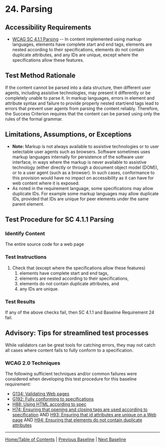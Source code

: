 # 24. Parsing

Accessibility Requirements
--------------------------
-   [WCAG SC 4.1.1 Parsing](http://www.w3.org/TR/UNDERSTANDING-WCAG20/ensure-compat-parses.html) -- In content implemented using markup languages, elements have complete start and end tags, elements are nested according to their specifications, elements do not contain duplicate attributes, and any IDs are unique, except where the specifications allow these features.

Test Method Rationale
---------------------
If the content cannot be parsed into a data structure, then different user agents, including assistive technologies, may present it differently or be completely unable to parse it. In markup languages, errors in element and attribute syntax and failure to provide properly nested start/end tags lead to errors that prevent user agents from parsing the content reliably. Therefore, the Success Criterion requires that the content can be parsed using only the rules of the formal grammar.

Limitations, Assumptions, or Exceptions
---------------------------------------
-   **Note:** Markup is not always available to assistive technologies or to user selectable user agents such as browsers. Software sometimes uses markup languages internally for persistence of the software user interface, in ways where the markup is never available to assistive technology (either directly or through a document object model (DOM)), or to a user agent (such as a browser). In such cases, conformance to this provision would have no impact on accessibility as it can have for web content where it is exposed.
-   As noted in the requirement language, some specifications may allow duplicate IDs. For example some markup languages may allow duplicate IDs, provided that IDs are unique for peer elements under the same parent element.

Test Procedure for SC 4.1.1 Parsing
-----------------------------------
### Identify Content
The entire source code for a web page

### Test Instructions
1.  Check that (except where the specifications allow these features)
    1.  elements have complete start and end tags,
    2.  elements are nested according to their specifications,
    3.  elements do not contain duplicate attributes, and
    4.  any IDs are unique.

### Test Results
If any of the above checks fail, then SC 4.1.1 and Baseline Requirement 24 fail.

Advisory: Tips for streamlined test processes
---------------------------------------------
While validators can be great tools for catching errors, they may not catch all cases where content fails to fully conform to a specification.

### WCAG 2.0 Techniques
The following sufficient techniques and/or common failures were considered when developing this test procedure for this baseline requirement:
-   [G134: Validating Web pages](https://www.w3.org/TR/WCAG20-TECHS/G134.html)
-   [G192: Fully conforming to specifications](https://www.w3.org/TR/WCAG20-TECHS/G192.html)
-   [H88: Using HTML according to spec](https://www.w3.org/TR/WCAG20-TECHS/H88.html)
-   [H74: Ensuring that opening and closing tags are used according to specification](https://www.w3.org/TR/WCAG20-TECHS/H74.html) AND [H93: Ensuring that id attributes are unique on a Web page](https://www.w3.org/TR/WCAG20-TECHS/H93.html) AND [H94: Ensuring that elements do not contain duplicate attributes](https://www.w3.org/TR/WCAG20-TECHS/H94.html)

----------------------------------------
[Home/Table of Contents](index.md) | [Previous Baseline](23MultipleWays.md) | [Next Baseline](25Noninterference.md)
